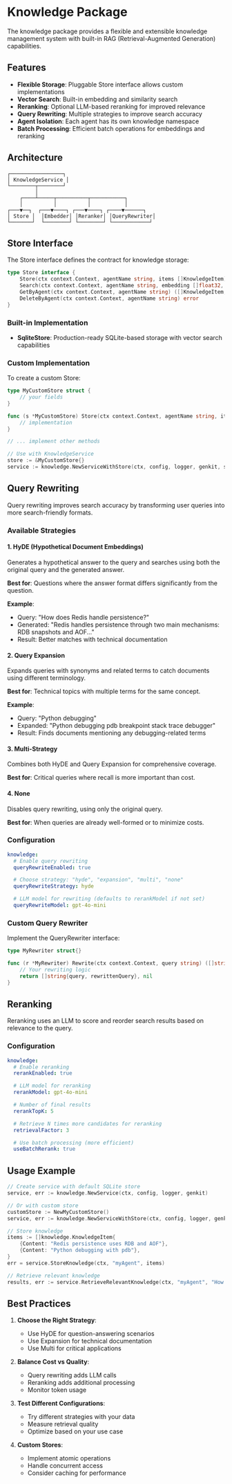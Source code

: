 # Knowledge Package

The knowledge package provides a flexible and extensible knowledge management system with built-in RAG (Retrieval-Augmented Generation) capabilities.

## Features

- **Flexible Storage**: Pluggable Store interface allows custom implementations
- **Vector Search**: Built-in embedding and similarity search
- **Reranking**: Optional LLM-based reranking for improved relevance
- **Query Rewriting**: Multiple strategies to improve search accuracy
- **Agent Isolation**: Each agent has its own knowledge namespace
- **Batch Processing**: Efficient batch operations for embeddings and reranking

## Architecture

```
┌─────────────────┐
│ KnowledgeService │
└────────┬────────┘
         │
    ┌────┴─────┬──────────┬───────────┐
    │          │          │           │
┌───▼──┐  ┌───▼────┐ ┌───▼────┐ ┌────▼──────┐
│ Store │  │Embedder│ │Reranker│ │QueryRewriter│
└───────┘  └────────┘ └────────┘ └────────────┘
```

## Store Interface

The Store interface defines the contract for knowledge storage:

```go
type Store interface {
    Store(ctx context.Context, agentName string, items []KnowledgeItem) error
    Search(ctx context.Context, agentName string, embedding []float32, limit int) ([]KnowledgeSearchResult, error)
    GetByAgent(ctx context.Context, agentName string) ([]KnowledgeItem, error)
    DeleteByAgent(ctx context.Context, agentName string) error
}
```

### Built-in Implementation

- **SqliteStore**: Production-ready SQLite-based storage with vector search capabilities

### Custom Implementation

To create a custom Store:

```go
type MyCustomStore struct {
    // your fields
}

func (s *MyCustomStore) Store(ctx context.Context, agentName string, items []KnowledgeItem) error {
    // implementation
}

// ... implement other methods

// Use with KnowledgeService
store := &MyCustomStore{}
service := knowledge.NewServiceWithStore(ctx, config, logger, genkit, store)
```

## Query Rewriting

Query rewriting improves search accuracy by transforming user queries into more search-friendly formats.

### Available Strategies

#### 1. HyDE (Hypothetical Document Embeddings)

Generates a hypothetical answer to the query and searches using both the original query and the generated answer.

**Best for**: Questions where the answer format differs significantly from the question.

**Example**:

- Query: "How does Redis handle persistence?"
- Generated: "Redis handles persistence through two main mechanisms: RDB snapshots and AOF..."
- Result: Better matches with technical documentation

#### 2. Query Expansion

Expands queries with synonyms and related terms to catch documents using different terminology.

**Best for**: Technical topics with multiple terms for the same concept.

**Example**:

- Query: "Python debugging"
- Expanded: "Python debugging pdb breakpoint stack trace debugger"
- Result: Finds documents mentioning any debugging-related terms

#### 3. Multi-Strategy

Combines both HyDE and Query Expansion for comprehensive coverage.

**Best for**: Critical queries where recall is more important than cost.

#### 4. None

Disables query rewriting, using only the original query.

**Best for**: When queries are already well-formed or to minimize costs.

### Configuration

```yaml
knowledge:
  # Enable query rewriting
  queryRewriteEnabled: true

  # Choose strategy: "hyde", "expansion", "multi", "none"
  queryRewriteStrategy: hyde

  # LLM model for rewriting (defaults to rerankModel if not set)
  queryRewriteModel: gpt-4o-mini
```

### Custom Query Rewriter

Implement the QueryRewriter interface:

```go
type MyRewriter struct{}

func (r *MyRewriter) Rewrite(ctx context.Context, query string) ([]string, error) {
    // Your rewriting logic
    return []string{query, rewrittenQuery}, nil
}
```

## Reranking

Reranking uses an LLM to score and reorder search results based on relevance to the query.

### Configuration

```yaml
knowledge:
  # Enable reranking
  rerankEnabled: true

  # LLM model for reranking
  rerankModel: gpt-4o-mini

  # Number of final results
  rerankTopK: 5

  # Retrieve N times more candidates for reranking
  retrievalFactor: 3

  # Use batch processing (more efficient)
  useBatchRerank: true
```

## Usage Example

```go
// Create service with default SQLite store
service, err := knowledge.NewService(ctx, config, logger, genkit)

// Or with custom store
customStore := NewMyCustomStore()
service, err := knowledge.NewServiceWithStore(ctx, config, logger, genkit, customStore)

// Store knowledge
items := []knowledge.KnowledgeItem{
    {Content: "Redis persistence uses RDB and AOF"},
    {Content: "Python debugging with pdb"},
}
err = service.StoreKnowledge(ctx, "myAgent", items)

// Retrieve relevant knowledge
results, err := service.RetrieveRelevantKnowledge(ctx, "myAgent", "How to debug Python?", 5)
```

## Best Practices

1. **Choose the Right Strategy**:

   - Use HyDE for question-answering scenarios
   - Use Expansion for technical documentation
   - Use Multi for critical applications

2. **Balance Cost vs Quality**:

   - Query rewriting adds LLM calls
   - Reranking adds additional processing
   - Monitor token usage

3. **Test Different Configurations**:

   - Try different strategies with your data
   - Measure retrieval quality
   - Optimize based on your use case

4. **Custom Stores**:
   - Implement atomic operations
   - Handle concurrent access
   - Consider caching for performance
